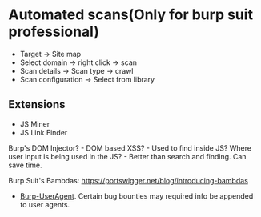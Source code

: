 



# Automated scans(Only for burp suit professional)
- Target -> Site map
- Select domain -> right click -> scan
- Scan details -> Scan type -> crawl
- Scan configuration -> Select from library

## Extensions
- JS Miner
- JS Link Finder

Burp's DOM Injector?
	- DOM based XSS?
	- Used to find inside JS? Where user input is being used in the JS?
	- Better than search and finding. Can save time.

Burp Suit's Bambdas: https://portswigger.net/blog/introducing-bambdas

- [Burp-UserAgent](https://github.com/codewatchorg/Burp-UserAgent). Certain bug bounties may required info be appended to user agents.